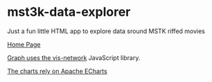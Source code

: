 # mst3k-data-explorer

Just a fun little HTML app to explore data sround MSTK riffed movies


[Home Page](https://jconallen.github.io/mst3k-data-explorer/)


[Graph uses the vis-network](https://github.com/visjs/vis-network) JavaScript library.

[The charts rely on Apache ECharts](https://echarts.apache.org)